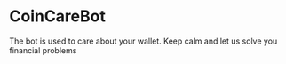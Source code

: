 # CoinCareBot
The bot is used to care about your wallet. Keep calm and let us solve you financial problems
